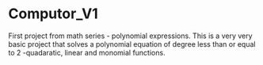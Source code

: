 # Computor_V1
First project from math series - polynomial expressions. This is a very very basic project that solves a polynomial equation of degree less than or equal to 2 -quadaratic, linear and monomial functions. 
